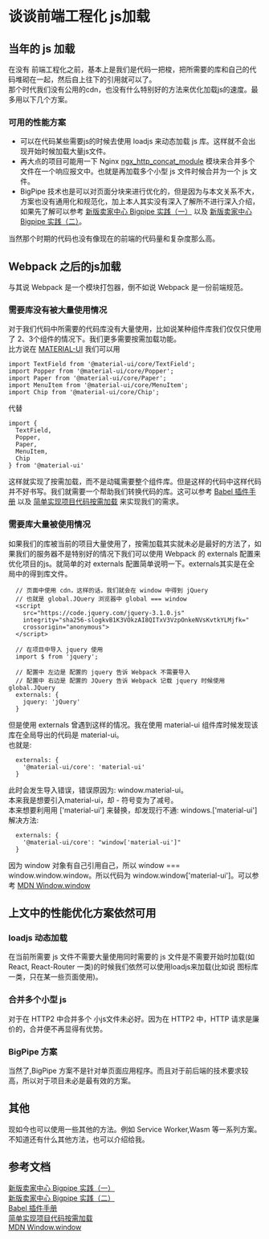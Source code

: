 # 谈谈前端工程化 js加载 

## 当年的 js 加载
在没有 前端工程化之前，基本上是我们是代码一把梭，把所需要的库和自己的代码堆砌在一起，然后自上往下的引用就可以了。  
那个时代我们没有公用的cdn，也没有什么特别好的方法来优化加载js的速度。最多用以下几个方案。

### 可用的性能方案
+ 可以在代码某些需要js的时候去使用 loadjs 来动态加载 js 库。这样就不会出现开始时候加载大量js文件。
+ 再大点的项目可能用一下 Nginx [ngx_http_concat_module](http://tengine.taobao.org/document_cn/http_concat_cn.html) 模块来合并多个文件在一个响应报文中。也就是再加载多个小型 js 文件时候合并为一个 js 文件。
+ BigPipe 技术也是可以对页面分块来进行优化的，但是因为与本文关系不大，方案也没有通用化和规范化，加上本人其实没有深入了解所不进行深入介绍，如果先了解可以参考 [新版卖家中心 Bigpipe 实践（一）](http://taobaofed.org/blog/2015/12/17/seller-bigpipe/) 以及 [新版卖家中心 Bigpipe 实践（二）](http://taobaofed.org/blog/2016/03/25/seller-bigpipe-coding/)。 

当然那个时期的代码也没有像现在的前端的代码量和复杂度那么高。

## Webpack 之后的js加载
与其说 Webpack 是一个模块打包器，倒不如说 Webpack 是一份前端规范。

### 需要库没有被大量使用情况
对于我们代码中所需要的代码库没有大量使用，比如说某种组件库我们仅仅只使用了 2、3个组件的情况下。我们更多需要按需加载功能。    
比方说在 [MATERIAL-UI](https://next.material-ui.com/) 我们可以用
```
import TextField from '@material-ui/core/TextField';
import Popper from '@material-ui/core/Popper';
import Paper from '@material-ui/core/Paper';
import MenuItem from '@material-ui/core/MenuItem';
import Chip from '@material-ui/core/Chip';
```
代替
```
import {
  TextField,
  Popper,
  Paper,
  MenuItem,
  Chip
} from '@material-ui'

```
这样就实现了按需加载，而不是动辄需要整个组件库。但是这样的代码中这样代码并不好书写。我们就需要一个帮助我们转换代码的库。这可以参考 [Babel 插件手册](https://github.com/jamiebuilds/babel-handbook/blob/master/translations/zh-Hans/plugin-handbook.md) 以及 [简单实现项目代码按需加载](https://github.com/airuikun/Weekly-FE-Interview/issues/9) 来实现我们的需求。

### 需要库大量被使用情况

如果我们的库被当前的项目大量使用了，按需加载其实就未必是最好的方法了，如果我们的服务器不是特别好的情况下我们可以使用 Webpack 的 externals 配置来优化项目的js。就简单的对 externals 配置简单说明一下。externals其实是在全局中的得到库文件。
```
  // 页面中使用 cdn，这样的话，我们就会在 window 中得到 jQuery
  // 也就是 global.JQuery 浏览器中 global === window
  <script
    src="https://code.jquery.com/jquery-3.1.0.js"
    integrity="sha256-slogkvB1K3VOkzAI8QITxV3VzpOnkeNVsKvtkYLMjfk="
    crossorigin="anonymous">
  </script>

  // 在项目中导入 jquery 使用
  import $ from 'jquery';

  // 配置中 左边是 配置的 jquery 告诉 Webpack 不需要导入
  // 配置中 右边是 配置的 JQuery 告诉 Webpack 记载 jquery 时候使用 global.JQuery
  externals: {
    jquery: 'jQuery'
  }
```

但是使用 externals 曾遇到这样的情况。我在使用 material-ui 组件库时候发现该库在全局导出的代码是 material-ui。  
也就是:
```
  externals: {
    '@material-ui/core': 'material-ui'
  }
```
此时会发生导入错误，错误原因为: window.material-ui。   
本来我是想要引入material-ui，却 - 符号变为了减号。   
本来想要利用用 ['material-ui'] 来替换，却发现行不通: windows.['material-ui']  
解决方法:
```
  externals: {
    '@material-ui/core': "window['material-ui']"
  }
```
因为 window 对象有自己引用自己，所以 window === window.window.window。所以代码为 window.window['material-ui']。可以参考 [MDN Window.window](https://developer.mozilla.org/zh-CN/docs/Web/API/Window/window)

## 上文中的性能优化方案依然可用
### loadjs 动态加载
在当前所需要 js 文件不需要大量使用同时需要的 js 文件是不需要开始时加载(如 React, React-Router 一类)的时候我们依然可以使用loadjs来加载(比如说 图标库一类，只在某一些页面使用)。   
### 合并多个小型 js
对于在 HTTP2 中合并多个 小js文件未必好。因为在 HTTP2 中，HTTP 请求是廉价的，合并便不再显得有优势。   
### BigPipe 方案
当然了,BigPipe 方案不是针对单页面应用程序。而且对于前后端的技术要求较高，所以对于项目未必是最有效的方案。

## 其他
现如今也可以使用一些其他的方法。例如 Service Worker,Wasm 等一系列方案。不知道还有什么其他方法，也可以介绍给我。


## 参考文档
[新版卖家中心 Bigpipe 实践（一）](http://taobaofed.org/blog/2015/12/17/seller-bigpipe/)   
[新版卖家中心 Bigpipe 实践（二）](http://taobaofed.org/blog/2016/03/25/seller-bigpipe-coding/)   
[Babel 插件手册](https://github.com/jamiebuilds/babel-handbook/blob/master/translations/zh-Hans/plugin-handbook.md)   
[简单实现项目代码按需加载](https://github.com/airuikun/Weekly-FE-Interview/issues/9)   
[MDN Window.window](https://developer.mozilla.org/zh-CN/docs/Web/API/Window/window)
